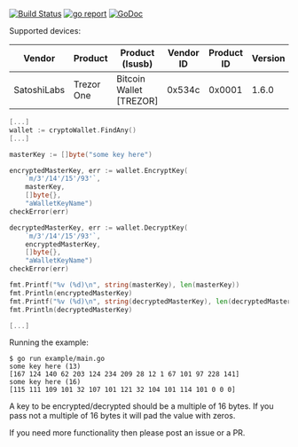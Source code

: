 [![Build Status](https://travis-ci.org/xaionaro-go/cryptoWallet.svg?branch=master)](https://travis-ci.org/xaionaro-go/cryptoWallet)
[![go report](https://goreportcard.com/badge/github.com/xaionaro-go/cryptoWallet)](https://goreportcard.com/report/github.com/xaionaro-go/cryptoWallet)
[![GoDoc](https://godoc.org/github.com/xaionaro-go/cryptoWallet?status.svg)](https://godoc.org/github.com/xaionaro-go/cryptoWallet)

Supported devices:

| Vendor | Product | Product (lsusb) | Vendor ID | Product ID | Version | Notes |
| ------ | ------- | --------------- | --------- | ---------- | ------- | ----- |
| SatoshiLabs | Trezor One | Bitcoin Wallet [TREZOR] | 0x534c | 0x0001 | 1.6.0 |Tested on Linux |

```go
[...]
wallet := cryptoWallet.FindAny()
[...]

masterKey := []byte("some key here")

encryptedMasterKey, err := wallet.EncryptKey(
	`m/3'/14'/15'/93'`,
	masterKey,
	[]byte{},
	"aWalletKeyName")
checkError(err)

decryptedMasterKey, err := wallet.DecryptKey(
	`m/3'/14'/15'/93'`,
	encryptedMasterKey,
	[]byte{},
	"aWalletKeyName")
checkError(err)

fmt.Printf("%v (%d)\n", string(masterKey), len(masterKey))
fmt.Println(encryptedMasterKey)
fmt.Printf("%v (%d)\n", string(decryptedMasterKey), len(decryptedMasterKey))
fmt.Println(decryptedMasterKey)

[...]
```
Running the example:
```
$ go run example/main.go 
some key here (13)
[167 124 140 62 203 124 234 209 28 12 1 67 101 97 228 141]
some key here (16)
[115 111 109 101 32 107 101 121 32 104 101 114 101 0 0 0]
```

A key to be encrypted/decrypted should be a multiple of 16 bytes. If you pass not a multiple of 16 bytes it will pad the value with zeros.

If you need more functionality then please post an issue or a PR.
